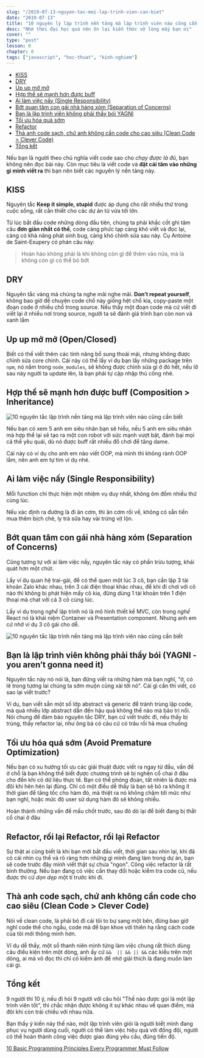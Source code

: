 ```yaml
---
slug: "/2019-07-13-nguyen-tac-moi-lap-trinh-vien-can-biet"
date: "2019-07-13"
title: "10 nguyên lý lập trình nền tảng mà lập trình viên nào cũng cần biết"
desc: "Nhớ thời đại học quá nên ôn lại kiến thức vở lòng mấy bạn ơi"
cover: ""
type: "post"
lesson: 0
chapter: 0
tags: ["javascript", "hoc-thuat", "kinh-nghiem"]
---
```


<!-- TOC -->

- [KISS](#KISS)
- [DRY](#DRY)
- [Up up mở mở](#Up-up-m%E1%BB%9F-m%E1%BB%9F)
- [Hợp thể sẽ mạnh hơn được buff](#H%E1%BB%A3p-th%E1%BB%83-s%E1%BA%BD-m%E1%BA%A1nh-h%C6%A1n-%C4%91%C6%B0%E1%BB%A3c-buff)
- [Ai làm việc nấy (Single Responsibility)](#Ai-l%C3%A0m-vi%E1%BB%87c-n%E1%BA%A5y-Single-Responsibility)
- [Bớt quan tâm con gái nhà hàng xóm (Separation of Concerns)](#B%E1%BB%9Bt-quan-t%C3%A2m-con-g%C3%A1i-nh%C3%A0-h%C3%A0ng-x%C3%B3m-Separation-of-Concerns)
- [Bạn là lập trình viên không phải thầy bói YAGNI](#B%E1%BA%A1n-l%C3%A0-l%E1%BA%ADp-tr%C3%ACnh-vi%C3%AAn-kh%C3%B4ng-ph%E1%BA%A3i-th%E1%BA%A7y-b%C3%B3i-YAGNI)
- [Tối ưu hóa quá sớm](#T%E1%BB%91i-%C6%B0u-h%C3%B3a-qu%C3%A1-s%E1%BB%9Bm)
- [Refactor](#Refactor)
- [Thà anh code sạch, chứ anh không cần code cho cao siêu (Clean Code > Clever Code)](#Th%C3%A0-anh-code-s%E1%BA%A1ch-ch%E1%BB%A9-anh-kh%C3%B4ng-c%E1%BA%A7n-code-cho-cao-si%C3%AAu-Clean-Code--Clever-Code)
- [Tổng kết](#T%E1%BB%95ng-k%E1%BA%BFt)

<!-- /TOC -->



Nếu bạn là người theo chủ nghĩa viết code sao cho *chạy được là đủ*, bạn không nên đọc bài này. Còn mục tiêu là viết code và **đặt cái tâm vào những gì mình viết ra** thì bạn nên biết các nguyên lý nền tảng này.

## KISS

Nguyên tắc **Keep it simple, stupid** được áp dụng cho rất nhiều thứ trong cuộc sống, rất cần thiết cho các dự án từ vừa tới lớn.

Từ lúc bắt đầu code những dòng đầu tiên, chúng ta phải khắc cốt ghi tâm câu **đơn giản nhất có thể**, code càng phức tạp càng khó viết và đọc lại, càng có khả năng phát sinh bug, càng khó chỉnh sửa sau này. Cụ Antoine de Saint-Exupery có phán câu này:

> Hoàn hảo không phải là khi không còn gì để thêm vào nữa, mà là không còn gì có thể bỏ bớt

## DRY

Nguyên tắc vàng mà chúng ta nghe mãi nghe mãi. **Don’t repeat yourself**, không bao giờ để chuyện code chổ này giống hệt chổ kia, copy-paste một đoạn code ở nhiều chổ trong source. Nếu thấy một đoạn code mà cứ viết đi viết lại ở nhiều nơi trong source, người ta sẽ đánh giá trình bạn còn non và xanh lắm

## Up up mở mở (Open/Closed)

Biết có thể viết thêm các tính năng bổ sung thoải mái, nhưng không được chỉnh sửa core chính. Cái này có thể lấy ví dụ bạn lấy những package trên `npm`, nó nằm trong `node_modules`, sẽ không được chỉnh sửa gì ở đó hết, nếu lỡ sau này người ta update lên, là bạn phải tự cập nhập thủ công nhé.

## Hợp thể sẽ mạnh hơn được buff (Composition > Inheritance)

![10 nguyên tắc lập trình nền tảng mà lập trình viên nào cũng cần biết](https://wegotthiscovered.com/wp-content/uploads/2018/08/Power-Rangers-Movie-Blu-ray-cover-art-1.jpg)

Nếu bạn có xem 5 anh em siêu nhân bạn sẽ hiểu, nếu 5 anh em siêu nhân mà hợp thể lại sẽ tạo ra một con robot với sức mạnh vượt bật, đánh bại mọi cả thể yêu quái, dù nó được buff rất nhiều đồ chơi để tăng dame.

Cái này có ví dụ cho anh em nào viết OOP, mà mình thì không rành OOP lắm, nên anh em tự tìm ví dụ nhé.

## Ai làm việc nấy (Single Responsibility)

Mỗi function chỉ thực hiện một nhiệm vụ duy nhất, không ôm đồm nhiều thứ cùng lúc.

Nếu xác định ra đường là đi ăn cơm, thì ăn cơm rồi về, không có sẵn tiền mua thêm bịch chè, ly trà sữa hay vài trứng vịt lộn.

## Bớt quan tâm con gái nhà hàng xóm (Separation of Concerns)

Cũng tương tự với ai làm việc nấy, nguyên tắc này có phần trừu tượng, khái quát hơn một chút.

Lấy ví dụ quan hệ trai-gái, để có thể quen một lúc 3 cô, bạn cần lập 3 tài khoản Zalo khác nhau, trên 3 cái điện thoại khác nhau, để khi đi chơi với cô nào thì không bị phát hiện mấy cô kia, đừng dùng 1 tài khoản trên 1 điện thoại mà chat với cả 3 cô cùng lúc.

Lấy ví dụ trong *nghề* lập trình nó là mô hình thiết kế MVC, còn trong *nghề* React nó là khái niệm Container và Presentation component. Nhưng anh em cứ nhớ ví dụ 3 cô gái cho dễ.

![10 nguyên tắc lập trình nền tảng mà lập trình viên nào cũng cần biết](https://static.makeuseof.com/wp-content/uploads/2017/10/programming-principle-mvc-pattern.png)


## Bạn là lập trình viên không phải thầy bói (YAGNI - you aren’t gonna need it)

Nguyên tắc này nó nói là, bạn đừng viết ra những hàm mà bạn nghĩ, "ờ, có lẽ trong tương lai chúng ta sớm muộn cũng xài tới nó". Cái gì cần thì viết, có sao lại viết trước?

Ví dụ, bạn viết sẵn một số lớp abstract và generic để tránh trùng lặp code, mà quá nhiều lớp abstract dẫn đến hậu quả không thể nào mà bảo trì nổi. Nói chung để đảm bảo nguyên tắc DRY, bạn cứ viết trước đi, nếu thấy bị trùng, thầy refactor lại, như ông bà có câu cứ có trâu rồi hả mua chuồng

## Tối ưu hóa quá sớm (Avoid Premature Optimization)

Nếu bạn có xu hướng tối ưu các giải thuật được viết ra ngay từ đầu, vấn đề ở chỗ là bạn không thể biết được chương trình sẽ bị nghẽn cổ chai ở đâu cho đến khi có dữ liệu thực tế. Bạn có thể phỏng đoán, tất nhiên là được mà đôi khi hên hên lại đúng. Chỉ có một điều dễ thấy là bạn sẽ bỏ ra không ít thời gian để tăng tốc cho hàm đó, mà thiệt ra nó không chậm tới mức như bạn nghĩ, hoặc mức độ user sử dụng hàm đó sẽ không nhiều.

Hoàn thành những vấn đề mấu chốt trước, sau đó dò lại để biết đang bị thắt cổ chai ở đâu

## Refactor, rồi lại Refactor, rồi lại Refactor

Sự thật ai cũng biết là khi bạn mới bắt đầu viết, thời gian sau nhìn lại, khi đã có cái nhìn cụ thể và rõ ràng hơn những gì mình đang làm trong dự án, bạn sẽ code trước đây mình viết thật sự chưa "ngon". Công việc refactor là rất bình thường. Nếu bạn đang có việc cần thay đổi hoặc kiểm tra code cũ, nếu được thì cứ *dọn dẹp* một tí trước khi đi.

## Thà anh code sạch, chứ anh không cần code cho cao siêu (Clean Code > Clever Code)

Nói về clean code, là phải bỏ đi cái tôi to bự sang một bên, đừng bao giờ nghĩ code thế cho ngầu, code mà để bạn khoe với thiên hạ rằng cách code của tôi mới thông minh hơn.

Ví dụ dễ thấy, một số thanh niên mình từng làm việc chung rất thích dùng câu điều kiện trên một dòng, anh ấy cứ `&&  || && || &&` các kiểu trên một dòng, ai mà vô đọc thì chỉ có kiếm ảnh để nhờ giải thích là đang muốn làm cái gì.

## Tổng kết

9 người thì 10 ý, nếu đi hỏi 9 người với câu hỏi "Thế nào được gọi là một lập trình viên tốt", thì chắc nhận được không ít sự khác nhau về quan điểm, mà đôi khi còn trái chiều với nhau nữa.

Bạn thấy ý kiến này thế nào, một lập trình viên giỏi là người biết mình đang phục vụ người dùng cuối, người có thể làm việc hiệu quả với đồng đội, người có thể hoàn thành công việc được giao đúng yêu cầu, đúng tiến độ.


<a target="_blank" rel="noopener noreferrer" href="https://www.makeuseof.com/tag/basic-programming-principles/">10 Basic Programming Principles Every Programmer Must Follow</a>
